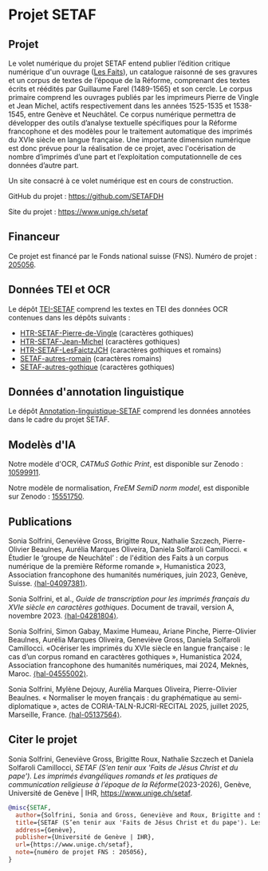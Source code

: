 # Projet SETAF

## Projet

Le volet numérique du projet SETAF entend publier l’édition critique numérique d'un ouvrage ([Les Faits](https://www.unige.ch/setaf/projet)), un catalogue raisonné de ses gravures et un corpus de textes de l’époque de la Réforme, comprenant des textes écrits et réédités par Guillaume Farel (1489-1565) et son cercle. Le corpus primaire comprend les ouvrages publiés par les imprimeurs Pierre de Vingle et Jean Michel, actifs respectivement dans les années 1525-1535 et 1538-1545, entre Genève et Neuchâtel. Ce corpus numérique permettra de développer des outils d’analyse textuelle spécifiques pour la Réforme francophone et des modèles pour le traitement automatique des imprimés du XVIe siècle en langue française. Une importante dimension numérique est donc prévue pour la réalisation de ce projet, avec l'océrisation de nombre d’imprimés d’une part et l’exploitation computationnelle de ces données d’autre part.

Un site consacré à ce volet numérique est en cours de construction.

GitHub du projet : https://github.com/SETAFDH 

Site du projet : https://www.unige.ch/setaf


## Financeur

Ce projet est financé par le Fonds national suisse (FNS). Numéro de projet : [205056](https://data.snf.ch/grants/grant/205056).


## Données TEI et OCR

Le dépôt [TEI-SETAF](https://github.com/SETAFDH/TEI-SETAF) comprend les textes en TEI des données OCR contenues dans les dépôts suivants :
- [HTR-SETAF-Pierre-de-Vingle](https://github.com/SETAFDH/HTR-SETAF-Pierre-de-Vingle) (caractères gothiques)
- [HTR-SETAF-Jean-Michel](https://github.com/SETAFDH/HTR-SETAF-Jean-Michel) (caractères gothiques)
- [HTR-SETAF-LesFaictzJCH](https://github.com/SETAFDH/HTR-SETAF-LesFaictzJCH) (caractères gothiques et romains)
- [SETAF-autres-romain](https://github.com/SETAFDH/SETAF-autres-romain) (caractères romains)
- [SETAF-autres-gothique](https://github.com/SETAFDH/SETAF-autres-gothique) (caractères gothiques)


## Données d'annotation linguistique

Le dépôt [Annotation-linguistique-SETAF](https://github.com/SETAFDH/Annotation-linguistique-SETAF) comprend les données annotées dans le cadre du projet SETAF.


## Modelès d'IA

Notre modèle d'OCR, _CATMuS Gothic Print_, est disponible sur Zenodo : [10599911](https://zenodo.org/records/10599911).

Notre modèle de normalisation, _FreEM SemiD norm model_, est disponible sur Zenodo : [15551750](https://zenodo.org/records/15551750).


## Publications

Sonia Solfrini, Geneviève Gross, Brigitte Roux, Nathalie Szczech, Pierre-Olivier Beaulnes, Aurélia Marques Oliveira, Daniela Solfaroli Camillocci. « Étudier le ‘groupe de Neuchâtel’ : de l'édition des Faits à un corpus numérique de la première Réforme romande », Humanistica 2023, Association francophone des humanités numériques, juin 2023, Genève, Suisse. [⟨hal-04097381⟩](https://hal.science/hal-04097381).

Sonia Solfrini, et al., _Guide de transcription pour les imprimés français du XVIe siècle en caractères gothiques_. Document de travail, version A, novembre 2023. [⟨hal-04281804⟩](https://hal.science/hal-04281804).

Sonia Solfrini, Simon Gabay, Maxime Humeau, Ariane Pinche, Pierre-Olivier Beaulnes, Aurélia Marques Oliveira, Geneviève Gross, Daniela Solfaroli Camillocci. «Océriser les imprimés du XVIe siècle en langue française : le cas d’un corpus romand en caractères gothiques », Humanistica 2024, Association francophone des humanités numériques, mai 2024, Meknès, Maroc. [⟨hal-04555002⟩](https://hal.science/hal-04555002).

Sonia Solfrini, Mylène Dejouy, Aurélia Marques Oliveira, Pierre-Olivier Beaulnes. « Normaliser le moyen français : du graphématique au semi-diplomatique », actes de CORIA-TALN-RJCRI-RECITAL 2025, juillet 2025, Marseille, France. [⟨hal-05137564⟩](https://hal.science/hal-05137564).


## Citer le projet 

Sonia Solfrini, Geneviève Gross, Brigitte Roux, Nathalie Szczech et Daniela Solfaroli Camillocci, _SETAF (S’en tenir aux 'Faits de Jésus Christ et du pape'). Les imprimés évangéliques romands et les pratiques de communication religieuse à l’époque de la Réforme_(2023-2026), Genève, Université de Genève | IHR, https://www.unige.ch/setaf.

```bibtex
@misc{SETAF,
  author={Solfrini, Sonia and Gross, Geneviève and Roux, Brigitte and Szczech, Nathalie and Solfaroli Camillocci, Daniela},
  title={SETAF (S’en tenir aux 'Faits de Jésus Christ et du pape'). Les imprimés évangéliques romands et les pratiques de communication religieuse à l’époque de la Réforme (2023-2026)},
  address={Genève},
  publisher={Université de Genève | IHR},
  url={https://www.unige.ch/setaf},
  note={numéro de projet FNS : 205056},
}
```

